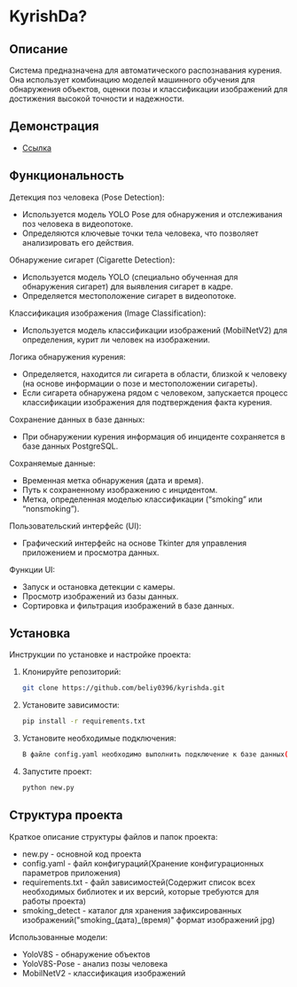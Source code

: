 # KyrishDa?
 
 ## Описание
 
 Система предназначена для автоматического распознавания курения. Она использует комбинацию моделей машинного обучения для обнаружения объектов, оценки позы и классификации изображений для достижения высокой точности и надежности. 
 
 ## Демонстрация
 
 *   [Ссылка]([None](https://youtu.be/uB31zTn7pxQ))
 
 ## Функциональность
 
 Детекция поз человека (Pose Detection):
 
 * Используется модель YOLO Pose для обнаружения и отслеживания поз человека в видеопотоке.
 * Определяются ключевые точки тела человека, что позволяет анализировать его действия.
 
 Обнаружение сигарет (Cigarette Detection):
 
 * Используется модель YOLO (специально обученная для обнаружения сигарет) для выявления сигарет в кадре.
 * Определяется местоположение сигарет в видеопотоке.
   
 Классификация изображения (Image Classification):
 
 * Используется модель классификации изображений (MobilNetV2) для определения, курит ли человек на изображении.
   
 Логика обнаружения курения:
 
 * Определяется, находится ли сигарета в области, близкой к человеку (на основе информации о позе и местоположении сигареты).
 * Если сигарета обнаружена рядом с человеком, запускается процесс классификации изображения для подтверждения факта курения.
   
 Сохранение данных в базе данных:
 
 * При обнаружении курения информация об инциденте сохраняется в базе данных PostgreSQL.
   
 Сохраняемые данные:
 
 * Временная метка обнаружения (дата и время).
 * Путь к сохраненному изображению с инцидентом.
 * Метка, определенная моделью классификации (“smoking” или “nonsmoking”).
   
 Пользовательский интерфейс (UI):
 
 * Графический интерфейс на основе Tkinter для управления приложением и просмотра данных.
   
 Функции UI:
 
 * Запуск и остановка детекции с камеры.
 * Просмотр изображений из базы данных.
 * Сортировка и фильтрация изображений в базе данных.
 
 ## Установка
 
 Инструкции по установке и настройке проекта:
 
 1.  Клонируйте репозиторий:
     ```bash
     git clone https://github.com/beliy0396/kyrishda.git
     ```
 2.  Установите зависимости:
     ```bash
     pip install -r requirements.txt
     ```
 3.  Установите необходимые подключения:
     ```bash
     В файле config.yaml необходимо выполнить подключение к базе данных(PostgreSQL), указать пути к моделям.
     ```
 4.  Запустите проект:
     ```bash
     python new.py
     ```
 
 ## Структура проекта
 
 Краткое описание структуры файлов и папок проекта:
 * new.py - основной код проекта
 * config.yaml - файл конфигураций(Хранение конфигурационных параметров приложения)
 * requirements.txt - файл зависимостей(Содержит список всех необходимых библиотек и их версий, которые требуются для работы проекта)
 * smoking_detect - каталог для хранения зафиксированных изображений("smoking_(дата)_(время)" формат изображений jpg)
 
 Использованные модели:
 * YoloV8S - обнаружение объектов
 * YoloV8S-Pose - анализ позы человека
 * MobilNetV2 - классификация изображений
